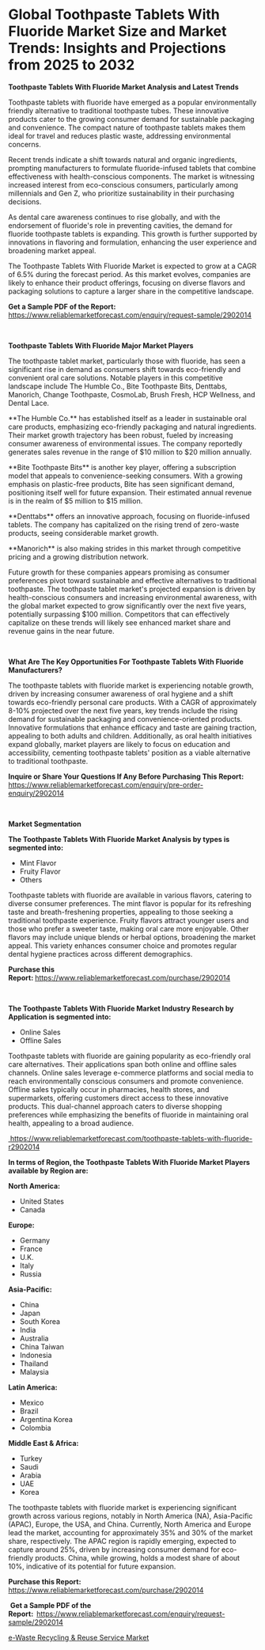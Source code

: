 <p><h1>Global Toothpaste Tablets With Fluoride Market Size and Market Trends: Insights and Projections from 2025 to 2032</h1></p><p><strong>Toothpaste Tablets With Fluoride Market Analysis and Latest Trends</strong></p>
<p><p>Toothpaste tablets with fluoride have emerged as a popular environmentally friendly alternative to traditional toothpaste tubes. These innovative products cater to the growing consumer demand for sustainable packaging and convenience. The compact nature of toothpaste tablets makes them ideal for travel and reduces plastic waste, addressing environmental concerns.</p><p>Recent trends indicate a shift towards natural and organic ingredients, prompting manufacturers to formulate fluoride-infused tablets that combine effectiveness with health-conscious components. The market is witnessing increased interest from eco-conscious consumers, particularly among millennials and Gen Z, who prioritize sustainability in their purchasing decisions.</p><p>As dental care awareness continues to rise globally, and with the endorsement of fluoride's role in preventing cavities, the demand for fluoride toothpaste tablets is expanding. This growth is further supported by innovations in flavoring and formulation, enhancing the user experience and broadening market appeal.</p><p>The Toothpaste Tablets With Fluoride Market is expected to grow at a CAGR of 6.5% during the forecast period. As this market evolves, companies are likely to enhance their product offerings, focusing on diverse flavors and packaging solutions to capture a larger share in the competitive landscape.</p></p>
<p><strong>Get a Sample PDF of the Report:&nbsp;</strong> <a href="https://www.reliablemarketforecast.com/enquiry/request-sample/2902014?utm_campaign=2314&utm_medium=2&utm_source=Github&utm_content=ia&utm_term=11032025&utm_id=toothpaste-tablets-with-fluoride">https://www.reliablemarketforecast.com/enquiry/request-sample/2902014</a></p>
<p>&nbsp;</p>
<p><strong>Toothpaste Tablets With Fluoride Major Market Players</strong></p>
<p><p>The toothpaste tablet market, particularly those with fluoride, has seen a significant rise in demand as consumers shift towards eco-friendly and convenient oral care solutions. Notable players in this competitive landscape include The Humble Co., Bite Toothpaste Bits, Denttabs, Manorich, Change Toothpaste, CosmoLab, Brush Fresh, HCP Wellness, and Dental Lace.</p><p>**The Humble Co.** has established itself as a leader in sustainable oral care products, emphasizing eco-friendly packaging and natural ingredients. Their market growth trajectory has been robust, fueled by increasing consumer awareness of environmental issues. The company reportedly generates sales revenue in the range of $10 million to $20 million annually.</p><p>**Bite Toothpaste Bits** is another key player, offering a subscription model that appeals to convenience-seeking consumers. With a growing emphasis on plastic-free products, Bite has seen significant demand, positioning itself well for future expansion. Their estimated annual revenue is in the realm of $5 million to $15 million.</p><p>**Denttabs** offers an innovative approach, focusing on fluoride-infused tablets. The company has capitalized on the rising trend of zero-waste products, seeing considerable market growth. </p><p>**Manorich** is also making strides in this market through competitive pricing and a growing distribution network.</p><p>Future growth for these companies appears promising as consumer preferences pivot toward sustainable and effective alternatives to traditional toothpaste. The toothpaste tablet market's projected expansion is driven by health-conscious consumers and increasing environmental awareness, with the global market expected to grow significantly over the next five years, potentially surpassing $100 million. Competitors that can effectively capitalize on these trends will likely see enhanced market share and revenue gains in the near future.</p></p>
<p>&nbsp;</p>
<p><strong>What Are The Key Opportunities For Toothpaste Tablets With Fluoride Manufacturers?</strong></p>
<p><p>The toothpaste tablets with fluoride market is experiencing notable growth, driven by increasing consumer awareness of oral hygiene and a shift towards eco-friendly personal care products. With a CAGR of approximately 8-10% projected over the next five years, key trends include the rising demand for sustainable packaging and convenience-oriented products. Innovative formulations that enhance efficacy and taste are gaining traction, appealing to both adults and children. Additionally, as oral health initiatives expand globally, market players are likely to focus on education and accessibility, cementing toothpaste tablets' position as a viable alternative to traditional toothpaste.</p></p>
<p><strong>Inquire or Share Your Questions If Any Before Purchasing This Report:</strong> <a href="https://www.reliablemarketforecast.com/enquiry/pre-order-enquiry/2902014?utm_campaign=2314&utm_medium=2&utm_source=Github&utm_content=ia&utm_term=11032025&utm_id=toothpaste-tablets-with-fluoride">https://www.reliablemarketforecast.com/enquiry/pre-order-enquiry/2902014</a></p>
<p>&nbsp;</p>
<p><strong>Market Segmentation</strong></p>
<p><strong>The Toothpaste Tablets With Fluoride Market Analysis by types is segmented into:</strong></p>
<p><ul><li>Mint Flavor</li><li>Fruity Flavor</li><li>Others</li></ul></p>
<p><p>Toothpaste tablets with fluoride are available in various flavors, catering to diverse consumer preferences. The mint flavor is popular for its refreshing taste and breath-freshening properties, appealing to those seeking a traditional toothpaste experience. Fruity flavors attract younger users and those who prefer a sweeter taste, making oral care more enjoyable. Other flavors may include unique blends or herbal options, broadening the market appeal. This variety enhances consumer choice and promotes regular dental hygiene practices across different demographics.</p></p>
<p><strong>Purchase this Report:&nbsp;</strong><a href="https://www.reliablemarketforecast.com/purchase/2902014?utm_campaign=2314&utm_medium=2&utm_source=Github&utm_content=ia&utm_term=11032025&utm_id=toothpaste-tablets-with-fluoride">https://www.reliablemarketforecast.com/purchase/2902014</a></p>
<p>&nbsp;</p>
<p><strong>The Toothpaste Tablets With Fluoride Market Industry Research by Application is segmented into:</strong></p>
<p><ul><li>Online Sales</li><li>Offline Sales</li></ul></p>
<p><p>Toothpaste tablets with fluoride are gaining popularity as eco-friendly oral care alternatives. Their applications span both online and offline sales channels. Online sales leverage e-commerce platforms and social media to reach environmentally conscious consumers and promote convenience. Offline sales typically occur in pharmacies, health stores, and supermarkets, offering customers direct access to these innovative products. This dual-channel approach caters to diverse shopping preferences while emphasizing the benefits of fluoride in maintaining oral health, appealing to a broad audience.</p></p>
<p><a href="https://www.reliablemarketforecast.com/toothpaste-tablets-with-fluoride-r2902014?utm_campaign=2314&utm_medium=2&utm_source=Github&utm_content=ia&utm_term=11032025&utm_id=toothpaste-tablets-with-fluoride">&nbsp;https://www.reliablemarketforecast.com/toothpaste-tablets-with-fluoride-r2902014</a></p>
<p><strong>In terms of Region, the Toothpaste Tablets With Fluoride Market Players available by Region are:</strong></p>
<p>
    <p> <strong> North America: </strong>
        <ul>
            <li>United States</li>
            <li>Canada</li>
        </ul>
        </p> 
    <p> <strong> Europe: </strong>
        <ul>
            <li>Germany</li>
            <li>France</li>
            <li>U.K.</li>
            <li>Italy</li>
            <li>Russia</li>
        </ul>
        </p> 
    <p> <strong> Asia-Pacific: </strong>
        <ul>
            <li>China</li>
            <li>Japan</li>
            <li>South Korea</li>
            <li>India</li>
            <li>Australia</li>
            <li>China Taiwan</li>
            <li>Indonesia</li>
            <li>Thailand</li>
            <li>Malaysia</li>
        </ul>
        </p> 
    <p> <strong> Latin America: </strong>
        <ul>
            <li>Mexico</li>
            <li>Brazil</li>
            <li>Argentina Korea</li>
            <li>Colombia</li>
        </ul>
        </p> 
    <p> <strong> Middle East & Africa: </strong>
        <ul>
            <li>Turkey</li>
            <li>Saudi</li>
            <li>Arabia</li>
            <li>UAE</li>
            <li>Korea</li>
        </ul>
    </p>
    </p>
<p><p>The toothpaste tablets with fluoride market is experiencing significant growth across various regions, notably in North America (NA), Asia-Pacific (APAC), Europe, the USA, and China. Currently, North America and Europe lead the market, accounting for approximately 35% and 30% of the market share, respectively. The APAC region is rapidly emerging, expected to capture around 25%, driven by increasing consumer demand for eco-friendly products. China, while growing, holds a modest share of about 10%, indicative of its potential for future expansion.</p></p>
<p><strong>Purchase this Report: </strong><a href="https://www.reliablemarketforecast.com/purchase/2902014?utm_campaign=2314&utm_medium=2&utm_source=Github&utm_content=ia&utm_term=11032025&utm_id=toothpaste-tablets-with-fluoride">https://www.reliablemarketforecast.com/purchase/2902014</a></p>
<p>&nbsp;<strong>Get a Sample PDF of the Report:&nbsp;&nbsp;</strong><a href="https://www.reliablemarketforecast.com/enquiry/request-sample/2902014?utm_campaign=2314&utm_medium=2&utm_source=Github&utm_content=ia&utm_term=11032025&utm_id=toothpaste-tablets-with-fluoride">https://www.reliablemarketforecast.com/enquiry/request-sample/2902014</a></p>
<p><strong></strong></p>
<p><p><a href="https://github.com/kaniselway4c/Market-Research-Report-List-1/blob/main/e-waste-recycling-reuse-service-market.md?utm_campaign=2314&utm_medium=2&utm_source=Github&utm_content=ia&utm_term=11032025&utm_id=toothpaste-tablets-with-fluoride">e-Waste Recycling & Reuse Service Market</a></p></p>